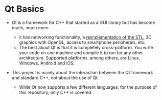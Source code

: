 # Qt Basics

* Qt is a framework for C++ that started as a GUI library but has become much, much more.
    * it has networking functionality, a [reimplementation of the STL](https://doc.qt.io/qt-5/containers.html),
    3D graphics with OpenGL, access to smartphone peripherals, etc.
    * The best about Qt is that it is completely cross-platform. You write your code on one machine and compile
    it to run for any other architecture. Supported platforms, among others, are Linux, Windows, Android and iOS.

* This project is mainly about the interaction between the Qt framework and standard C++, not about the use
of Qt.
    * While Qt now supports a few different languages, for the purpose of this repository, only C++ is covered.
    